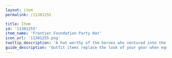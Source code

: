 ```yaml
---
layout: item
permalink: /11301255

title: Item
id: '11301255'
item_name: 'Frontier Foundation Party Hat'
icon_url: '11301255.png'
tooltip_description: 'A hat worthy of the heroes who ventured into the Storm''s Eye.'
guide_description: 'Outfit items replace the look of your gear when equipped.'
---
```

